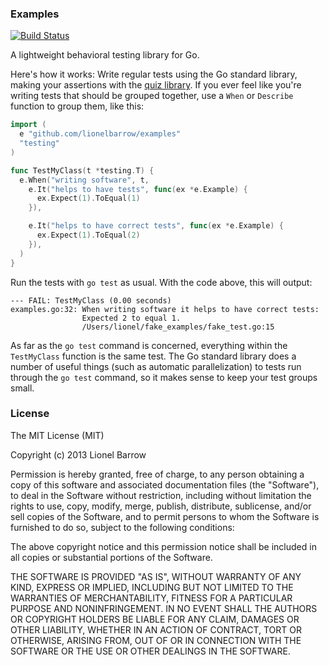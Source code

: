 ### Examples

[![Build Status](https://travis-ci.org/lionelbarrow/examples.png?branch=master)](https://travis-ci.org/lionelbarrow/examples)

A lightweight behavioral testing library for Go.

Here's how it works: Write regular tests using the Go standard library, making your assertions with the [quiz library](https://github.com/benmills/quiz). If you ever feel like you're writing tests that should be grouped together, use a `When` or `Describe` function to group them, like this:

```go
import (
  e "github.com/lionelbarrow/examples"
  "testing"
)

func TestMyClass(t *testing.T) {
  e.When("writing software", t,
    e.It("helps to have tests", func(ex *e.Example) {
      ex.Expect(1).ToEqual(1)
    }),

    e.It("helps to have correct tests", func(ex *e.Example) {
      ex.Expect(1).ToEqual(2)
    }),
  )
}
```

Run the tests with `go test` as usual. With the code above, this will output:

```
--- FAIL: TestMyClass (0.00 seconds)
examples.go:32: When writing software it helps to have correct tests:
                Expected 2 to equal 1.
                /Users/lionel/fake_examples/fake_test.go:15
```

As far as the `go test` command is concerned, everything within the `TestMyClass` function is the same test. The Go standard library does a number of useful things (such as automatic parallelization) to tests run through the `go test` command, so it makes sense to keep your test groups small.

### License

The MIT License (MIT)

Copyright (c) 2013 Lionel Barrow

Permission is hereby granted, free of charge, to any person obtaining a copy
of this software and associated documentation files (the "Software"), to deal
in the Software without restriction, including without limitation the rights
to use, copy, modify, merge, publish, distribute, sublicense, and/or sell
copies of the Software, and to permit persons to whom the Software is
furnished to do so, subject to the following conditions:

The above copyright notice and this permission notice shall be included in
all copies or substantial portions of the Software.

THE SOFTWARE IS PROVIDED "AS IS", WITHOUT WARRANTY OF ANY KIND, EXPRESS OR
IMPLIED, INCLUDING BUT NOT LIMITED TO THE WARRANTIES OF MERCHANTABILITY,
FITNESS FOR A PARTICULAR PURPOSE AND NONINFRINGEMENT. IN NO EVENT SHALL THE
AUTHORS OR COPYRIGHT HOLDERS BE LIABLE FOR ANY CLAIM, DAMAGES OR OTHER
LIABILITY, WHETHER IN AN ACTION OF CONTRACT, TORT OR OTHERWISE, ARISING FROM,
OUT OF OR IN CONNECTION WITH THE SOFTWARE OR THE USE OR OTHER DEALINGS IN
THE SOFTWARE.
